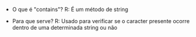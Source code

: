* O que é "contains"?
R: É um método de string

* Para que serve?
R: Usado para verificar se o caracter presente ocorre dentro de uma determinada string ou não
